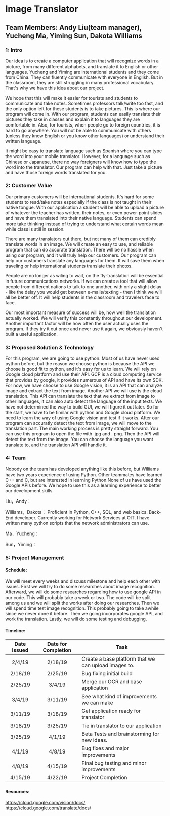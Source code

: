 # Image Translator
## Team Members: Andy Liu(team manager), Yucheng Ma, Yiming Sun, Dakota Williams 

### 1: Intro
<p>   Our idea is to create a computer application that will recognize words in a picture, from many different alphabets, and translate it to English or other languages. Yucheng and Yiming are international students and they come from China. They can fluently communicate with everyone in English. But in the classroom, they are still struggling in many professional vocabulary. That's why we have this idea about our project.</p>
<p> We hope that this will make it easier for tourists and students to communicate and take notes. Sometimes professors talk/write too fast, and the only option left for these students is to take pictures. This is where our program will come in. With our program, students can easily translate their pictures they take in classes and explain it to languages they are comfortable in. Also, for tourists, when people go to foreign countries, it is hard to go anywhere. You will not be able to communicate with others (unless they know English or you know other languages) or understand their written language.</p>
<p> It might be easy to translate language such as Spanish where you can type the word into your mobile translator. However, for a language such as Chinese or Japanese, there no way foreigners will know how to type the word into the translator. Our program can help with that. Just take a picture and have those foreign words translated for you. </p>
 
### 2: Customer Value

<p> Our primary customers will be international students. It's hard for some students to read/take notes especially if the class is not taught in their native tongue. With our application a student will be able to upload a picture of whatever the teacher has written, their notes, or even power-point slides and have them translated into their native language. Students can spend more take thinking instead of trying to understand what certain words mean while class is still in session. </p>
<p> There are many translators out there, but not many of them can credibly translate words in an image. We will create an easy to use, and reliable program that can do accurate translation. There will be no hassle when using our program, and it will truly help our customers. Our program can help our customers translate any languages for them. It will save them when traveling or help international students translate their photos.</p>
<p> People are no longer as wiling to wait, on the fly-translation will be essential in future communications networks.  If we can create a tool that will allow people from different nations to talk to one another, with only a slight delay - like the delay you would get between e-mails/texting - then I think we will all be better off. It will help students in the classroom and travelers face to face. </p>
<p> Our most important measure of success will be, how well the translation actually worked. We will verify this constantly throughout our development. Another important factor will be how often the user actually uses the program. If they try it out once and never use it again, we obviously haven't built a useful application.


### 3: Proposed Solution & Technology
<p> For this program, we are going to use python. Most of us have never used python before, but the reason we choose python is because the API we choose is good fit to python, and it's easy for us to learn. We will rely on Google cloud platform and use their API. GCP is a cloud computing service that provides by google, it provides numerous of API and have its own SDK. For now, we have choose to use Google vision, it is an API that can analyze image and extract the text from image. Another API we will use is the cloud translation. This API can translate the text that we extract from image to other languages, it can also auto detect the language of the input texts. We have not determined the way to build GUI, we will figure it out later. So for the start, we have to be fimilar with python and Google cloud platform. We need to learn the way of using Google vision and test if it works. After our program can accuratly detect the text from image, we will move to the translation part. The main working process is pretty straight forward. You can use this program to open the file with .jpg and . png. Then the API will detect the text from the image. You can choose the language you want translate to, and the translation API will handle it. </p>

### 4: Team
<p>Nobody on the team has developed anything like this before, but Wiliiams have two years experience of using Python. Other teammates have learned C++ and C, but are interested in learning Python.None of us have used the Google APIs before. We hope to use this as a learning experience to better our development skills. </p>

Liu，Andy：

Williams，Dakota：
Proficient in Python, C++, SQL, and web basics. Back-End developer.
Currently working for Network Services at OIT. I have written many python scripts that the network administrators can use.

Ma，Yucheng：

Sun，Yiming：



### 5: Project Management
#### Schedule:
<p>We will meet every weeks and discuss milestone and help each other with issues. First we will try to do some researches about image recognition. Afterward, we will do some researches regarding how to use google API in our code. This will probably take a week or two. The code will be split among us and we will split the works after doing our researches. Then we will spend time test image recognition. This probably going to take awhile since we never done it before. Then we going incorporates google API, and work the translation. Lastly, we will do some testing and debugging.</p>

#### Timeline:
  
  | Date Issued | Date for Completion | Task |
  | :---: | :---: | --- |
  | 2/4/19 | 2/18/19 | Create a base platform that we can upload images to. |
  | 2/18/19 | 2/25/19 | Bug fixing initial build |
  | 2/25/19 | 3/4/19 | Merge our OCR and base application |
  | 3/4/19 | 3/11/19 | See what kind of improvements we can make |
  | 3/11/19 | 3/18/19 | Get application ready for translator |
  | 3/18/19 | 3/25/19 | Tie in translator to our application |
  | 3/25/19 | 4/1/19 | Beta Tests and brainstorming for new ideas. |
  | 4/1/19 | 4/8/19 | Bug fixes and major improvements |
  | 4/8/19 | 4/15/19 | Final bug testing and minor improvements |
  | 4/15/19 | 4/22/19 | Project Completion |


#### Resources: 
https://cloud.google.com/vision/docs/ 
https://cloud.google.com/translate/docs/

